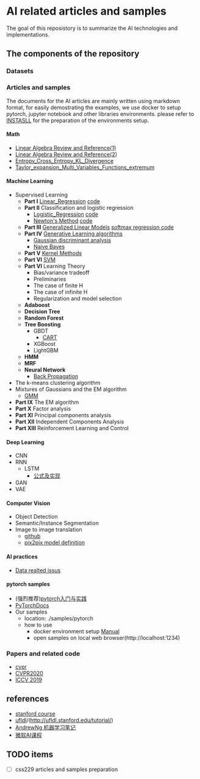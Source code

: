 # AI related articles and samples

The goal of this reposistory is to summarize the AI technologies and implementations.

## The components of the repository

### Datasets


### Articles and samples
  The documents for the AI articles are mainly written using markdown format, for easily demostrating the examples, we use docker to setup pytorch, jupyter notebook and other libraries environments. please refer to [INSTASLL](./docs/deep_learning/pytorch/manual.md) for the preparation of the environments setup.

#### Math
- [Linear Algebra Review and Reference(1)](http://note.youdao.com/noteshare?id=b7a6cfe77e3906bdb5639d1acec3c88c)
- [Linear Algebra Review and Reference(2)](http://note.youdao.com/noteshare?id=a3dda151febf0da4dc17df5ec918b41b)
- [Entropy_Cross_Entropy_KL_Divergence](http://note.youdao.com/noteshare?id=b996997b7918d6c3fb9f6aa6813aa675)
- [Taylor_expansion_Multi_Variables_Functions_extremum](http://note.youdao.com/noteshare?id=951f44d73e0777672abffc7ef891f2ea)

#### Machine Learning
- Supervised Learning
  - **Part I** [Linear_Regression](http://101.132.45.94/2020/01/30/linear-regression/) [code](https://github.com/kindlytree/ai/blob/master/samples/ml/linear_regression.ipynb)
  - **Part II** Classification and logistic regression
      - [Logistic_Regression](http://note.youdao.com/noteshare?id=a62bb63c6a049ce5e0cdc8abfe8ba3fd) [code](https://github.com/kindlytree/ai/blob/master/samples/ml/logistic_regression.ipynb)
      - [Newton's Method](http://note.youdao.com/noteshare?id=57e9b323d4ae19c215c421fcac32b638) [code](https://github.com/kindlytree/ai/blob/master/samples/ml/newton_method.ipynb)
  - **Part III** [Generalized Linear Models](http://note.youdao.com/noteshare?id=b814a849cf4752746518d4f63ef0d79c) [softmax regression code](https://github.com/kindlytree/ai/blob/master/samples/ml/softmax_regression.ipynb)
  - **Part IV** [Generative Learning algorithms](http://note.youdao.com/noteshare?id=179205e43731362a960bf52236599fa9)
      - [Gaussian discriminant analysis](http://note.youdao.com/noteshare?id=7a34e72665581d2d379ac9a9cdebd0ce)
      - [Naive Bayes](http://note.youdao.com/noteshare?id=0ca8c256d4dcb349dd32b155594426ea)
  - **Part V** [Kernel Methods](http://note.youdao.com/noteshare?id=5de8fb8eaa20e53517671b7d706bd6c6)
  - **Part VI** [SVM](http://note.youdao.com/noteshare?id=04eb156cc9eb0137844a2a381f3f1668)
  - **Part VI** Learning Theory
      - Bias/variance tradeoff
      - Preliminaries
      - The case of finite H
      - The case of infinite H
      - Regularization and model selection
  - **Adaboost**
  - **Decision Tree**
  - **Random Forest**
  - **Tree Boosting**
      - GBDT
          - [CART](http://note.youdao.com/noteshare?id=922bd61daea279fed55ac3359c4f9cd3)
      - XGBoost
      - LightGBM
  - **HMM**
  - **MRF**
  - **Neural Network**
      - [Back Propagation](http://ufldl.stanford.edu/tutorial/supervised/MultiLayerNeuralNetworks/)
- The k-means clustering algorithm
- Mixtures of Gaussians and the EM algorithm
    - [GMM](http://note.youdao.com/noteshare?id=611be89d2eeb9c40c79bc5f5e86bc022)
- **Part IX** The EM algorithm
- **Part X** Factor analysis
- **Part XI** Principal components analysis
- **Part XII** Independent Components Analysis
- **Part XIII** Reinforcement Learning and Control

#### Deep Learning
- CNN
- RNN
    - LSTM
        - [公式及实现](http://note.youdao.com/noteshare?id=84b5e5bad8db62a45682c5b928a4e9a8&sub=5708D04E282940B3922FAA10C096CBE8)
- GAN
- VAE

#### Computer Vision
- Object Detection
- Semantic/Instance Segmentation
- Image to image translation
    - [github](https://github.com/junyanz/pytorch-CycleGAN-and-pix2pix) 
    - [pix2pix model definition](https://github.com/junyanz/pytorch-CycleGAN-and-pix2pix/blob/master/models/pix2pix_model.py)

#### AI practices
- [Data realted issus](http://www.kindlytree.com/2020/02/25/data-related-problems-for-ai/)

#### pytorch samples
- (强烈推荐)[pytorch入门与实践](https://github.com/chenyuntc/pytorch-book)
- [PyTorchDocs](https://github.com/fendouai/PyTorchDocs)
- Our samples 
  - location: ./samples/pytorch
  - how to use
    - docker environment setup [Manual](./docs/deep_learning/pytorch/manual.md)  
    - open samples on local web browser(http://localhost:1234) 
### Papers and related code
- [cvpr](https://github.com/Sophia-11/Awesome-CVPR-Paper)
- [CVPR2020](https://github.com/extreme-assistant/CVPR2020-Paper-Code-Interpretation/blob/master/CVPR2020.md)
- [ICCV 2019](https://github.com/extreme-assistant/iccv2019)

## references
- [stanford course](http://cs229.stanford.edu/syllabus.html)
- [ufldl](http://ufldl.stanford.edu/wiki/index.php/UFLDL_Tutorial)/(http://ufldl.stanford.edu/tutorial/)
- [AndrewNg 机器学习笔记](https://github.com/fengdu78/Coursera-ML-AndrewNg-Notes/tree/master/markdown)
- [微软AI课程](https://github.com/microsoft/ai-edu)


## TODO items
- [ ] css229 articles and samples preparation

